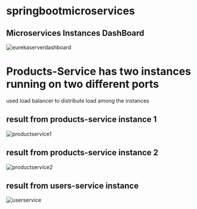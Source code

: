 # springbootmicroservices


## Microservices Instances DashBoard
![eurekaserverdashboard](https://user-images.githubusercontent.com/34210823/40586409-4a24e6b6-61df-11e8-9583-2af807e64a17.PNG)


# Products-Service has two instances running on two different ports
  used load balancer to distribute load among the instances
 ## result from products-service instance 1
  ![productservice1](https://user-images.githubusercontent.com/34210823/40586461-fa871344-61df-11e8-80dd-1ba2a97536db.PNG)
 ## result from products-service instance 2
  ![productservice2](https://user-images.githubusercontent.com/34210823/40586465-ffdc368a-61df-11e8-94a6-5b85c41bd37e.PNG)
 ## result from users-service instance 
![userservice](https://user-images.githubusercontent.com/34210823/40586467-02a61778-61e0-11e8-87d2-8483b91997fb.PNG)
  
  

   
